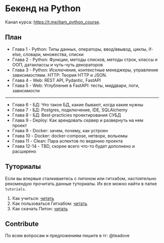 # Бекенд на Python
Канал курса: https://t.me/itam_python_course.

## План
- Глава 1 - Python: Типы данных, операторы, ввод/ввывод, циклы, if-else, словари, множества, списки
- Глава 2 - Python: Функции, методы списков, методы строк, классы и ООП, датаклассы и чуть-чуть декораторов
- Глава 3 - Python: Исключения, контекстные менеджеры, управление зависимостями. HTTP: Теория HTTP и JSON.
- Глава 4 - Web: REST API, Pydantic, FastAPI
- Глава 5 - Web: Углубления в FastAPI: тесты, миддвари, логи, зависимости
---
- Глава 6 - БД: Что такое БД, какие бывают, когда какие нужны
- Глава 7 - БД: Postgres, подключение, IDE, SQLAlchemy
- Глава 8 - БД: Best-practicies проектирования СУБД
- Глава 9 - Deploy: Как арендовать сервер и развернуть на нем проект
- Глава 9 - Docker: зачем, почему, как устроен
- Глава 10 - Docker: docker-compose, нетворк, вольюмы
- Глава 11 - Clean: Пара аспектов по ведению проекта
- Глава 12-14 - TBD, скорее всего что-то будет дополнено и расширено

## Туториалы
Если вы впервые сталкиваетесь с питоном или гитхабом, настоятельно рекомендую прочитать данные туториалы. Их все можно найти в папке `tutorials`.
1. Как учиться: [читать](https://github.com/itatmisis/python-course/blob/master/tutorials/1_course.md)
2. Как пользоваться Гитхабом: [читать](https://github.com/itatmisis/python-course/blob/master/tutorials/2_github.md)
3. Как скачать Питон: [читать](https://github.com/itatmisis/python-course/blob/master/tutorials/3_download_python.md)

## Contribute
По всем вопросам и предложениям пишите в тг: @teadove
